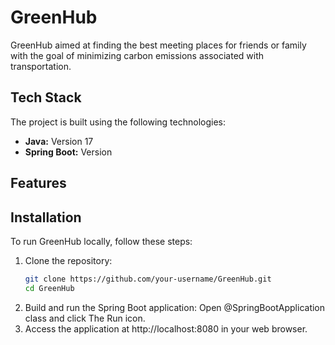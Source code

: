 # GreenHub

GreenHub aimed at finding the best meeting places for friends or family with the goal of minimizing carbon emissions associated with transportation. 

## Tech Stack

The project is built using the following technologies:

- **Java:** Version 17
- **Spring Boot:** Version

## Features

## Installation

To run GreenHub locally, follow these steps:

1. Clone the repository:
   ```bash
   git clone https://github.com/your-username/GreenHub.git
   cd GreenHub
2. Build and run the Spring Boot application:
   Open @SpringBootApplication class and click The Run icon.
3. Access the application at http://localhost:8080 in your web browser.
